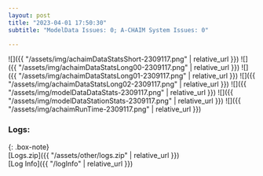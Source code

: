 ```yaml
---
layout: post
title: "2023-04-01 17:50:30"
subtitle: "ModelData Issues: 0; A-CHAIM System Issues: 0"

---
```


![]({{ "/assets/img/achaimDataStatsShort-2309117.png" | relative_url }})
![]({{ "/assets/img/achaimDataStatsLong00-2309117.png" | relative_url }})
![]({{ "/assets/img/achaimDataStatsLong01-2309117.png" | relative_url }})
![]({{ "/assets/img/achaimDataStatsLong02-2309117.png" | relative_url }})
![]({{ "/assets/img/modelDataDataStats-2309117.png" | relative_url }})
![]({{ "/assets/img/modelDataStationStats-2309117.png" | relative_url }})
![]({{ "/assets/img/achaimRunTime-2309117.png" | relative_url }})





### Logs:  
  
{: .box-note}  
[Logs.zip]({{ "/assets/other/logs.zip" | relative_url }})  
[Log Info]({{ "/logInfo" | relative_url }})  
